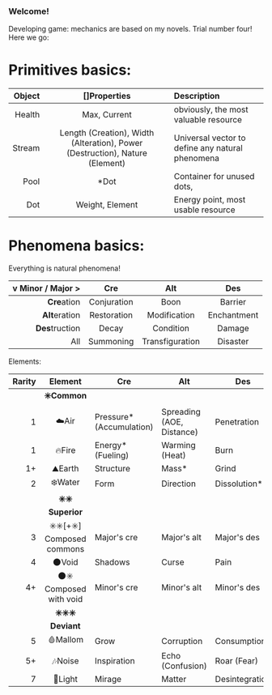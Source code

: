 ### Welcome!
Developing game: mechanics are based on my novels. Trial number four! Here we go:

# Primitives basics:
|Object|[]Properties|Description|
|---:|:---:|:---|
|Health|Max, Current|obviously, the most valuable resource|
|Stream|Length (Creation), Width (Alteration), Power (Destruction), Nature (Element)|Universal vector to define any natural phenomena|
|Pool|*Dot|Container for unused dots, |
|Dot|Weight, Element|Energy point, most usable resource|


# Phenomena basics:
Everything is natural phenomena!

|v Minor / Major >|Cre|Alt|Des|
|---:|:---:|:---:|:---:|
|**Cre**ation|Conjuration|Boon|Barrier|
|**Alt**eration|Restoration|Modification|Enchantment|
|**Des**truction|Decay|Condition|Damage|
|All|Summoning|Transfiguration|Disaster|

Elements:

|Rarity|Element|Cre|Alt|Des|
|---:|:---:|---|---|---|
||**✳️Common**|||
|1|☁️Air|Pressure* (Accumulation)|Spreading (AOE, Distance)|Penetration|
|1|🔥Fire|Energy* (Fueling)|Warming (Heat)|Burn|
|1+|⛰Earth|Structure|Mass*|Grind|
|2|❄️Water|Form|Direction|Dissolution*|
||**✳️✳️ Superior**||||
|3|✳️✳️[+✳️] Composed commons|Major's cre|Major's alt|Major's des|
|4|🌑Void|Shadows|Curse|Pain|
|4+|🌑✳️ Composed with void|Minor's cre|Minor's alt|Minor's des|
||**✳️✳️✳️ Deviant**|||
|5|🩸Mallom|Grow|Corruption|Consumption|
|5+|🎶Noise|Inspiration|Echo (Confusion)|Roar (Fear)|
|7|🌟Light|Mirage|Matter|Desintegration|
